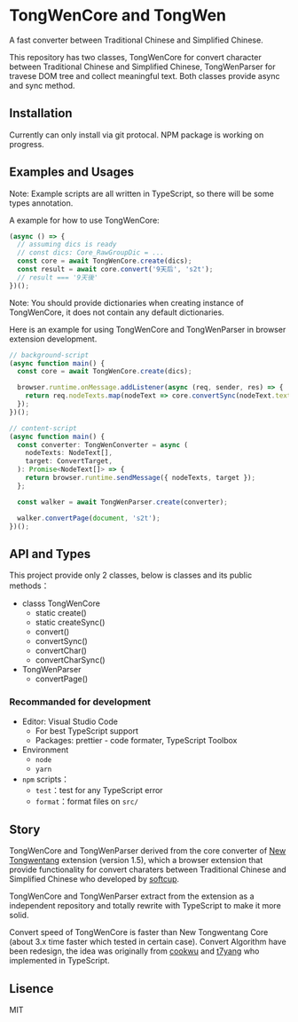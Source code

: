 # TongWenCore and TongWen

A fast converter between Traditional Chinese and Simplified Chinese.

This repository has two classes, TongWenCore for convert character between Traditional Chinese and Simplified Chinese, TongWenParser for travese DOM tree and collect meaningful text. Both classes provide async and sync method.

## Installation

Currently can only install via git protocal. NPM package is working on progress.

## Examples and Usages

Note: Example scripts are all written in TypeScript, so there will be some types annotation.

A example for how to use TongWenCore:

```typescript
(async () => {
  // assuming dics is ready
  // const dics: Core_RawGroupDic = ...
  const core = await TongWenCore.create(dics);
  const result = await core.convert('9天后', 's2t');
  // result === '9天後'
})();
```

Note: You should provide dictionaries when creating instance of TongWenCore, it does not contain any default dictionaries.

Here is an example for using TongWenCore and TongWenParser in browser extension development.

```typescript
// background-script
(async function main() {
  const core = await TongWenCore.create(dics);

  browser.runtime.onMessage.addListener(async (req, sender, res) => {
    return req.nodeTexts.map(nodeText => core.convertSync(nodeText.text, req.target));
  });
})();

// content-script
(async function main() {
  const converter: TongWenConverter = async (
    nodeTexts: NodeText[],
    target: ConvertTarget,
  ): Promise<NodeText[]> => {
    return browser.runtime.sendMessage({ nodeTexts, target });
  };

  const walker = await TongWenParser.create(converter);

  walker.convertPage(document, 's2t');
})();
```

## API and Types

This project provide only 2 classes, below is classes and its public methods：

* classs TongWenCore
  * static create()
  * static createSync()
  * convert()
  * convertSync()
  * convertChar()
  * convertCharSync()
* TongWenParser
  * convertPage()

### Recommanded for development

* Editor: Visual Studio Code
  * For best TypeScript support
  * Packages: prettier - code formater, TypeScript Toolbox
* Environment
  * `node`
  * `yarn`
* `npm` scripts：
  * `test`：test for any TypeScript error
  * `format`：format files on `src/`

## Story

TongWenCore and TongWenParser derived from the core converter of [New Tongwentang](https://github.com/tongwentang/New-Tongwentang-for-Firefox) extension (version 1.5), which a browser extension that provide functionality for convert charaters between Traditional Chinese and Simplified Chinese who developed by [softcup](https://github.com/softcup).

TongWenCore and TongWenParser extract from the extension as a independent repository and totally rewrite with TypeScript to make it more solid.

Convert speed of TongWenCore is faster than New Tongwentang Core (about 3.x time faster which tested in certain case). Convert Algorithm have been redesign, the idea was originally from [cookwu](https://github.com/cookwu) and [t7yang](https://github.com/t7yang) who implemented in TypeScript.

## Lisence

MIT
